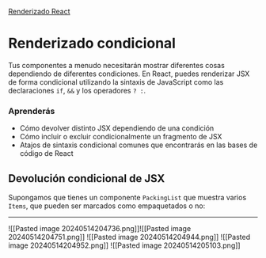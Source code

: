 [Renderizado React](https://es.react.dev/learn/conditional-rendering)

# Renderizado condicional

Tus componentes a menudo necesitarán mostrar diferentes cosas dependiendo de diferentes condiciones. En React, puedes renderizar JSX de forma condicional utilizando la sintaxis de JavaScript como las declaraciones `if`, `&&` y los operadores `? :`.

### Aprenderás

- Cómo devolver distinto JSX dependiendo de una condición
- Cómo incluir o excluir condicionalmente un fragmento de JSX
- Atajos de sintaxis condicional comunes que encontrarás en las bases de código de React

## Devolución condicional de JSX [](https://es.react.dev/learn/conditional-rendering#conditionally-returning-jsx "Link for Devolución condicional de JSX")

Supongamos que tienes un componente `PackingList` que muestra varios `Items`, que pueden ser marcados como empaquetados o no:


---
![[Pasted image 20240514204736.png]]![[Pasted image 20240514204751.png]]
![[Pasted image 20240514204944.png]]
![[Pasted image 20240514204952.png]]
![[Pasted image 20240514205103.png]]
